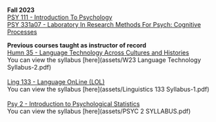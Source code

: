 **Fall 2023**
<br>
[PSY 111 - Introduction To Psychology](https://coursefinder.illinoisstate.edu/psy/111/)
<br>
[PSY 331a07 - Laboratory In Research Methods For Psych: Cognitive Processes](https://coursefinder.illinoisstate.edu/psy/331a07/#22423)




**Previous courses taught as instructor of record**
<br>
[Humn 35 - Language Technology Across Cultures and Histories](https://humanities.ucsc.edu/academics/hum-tech.html)
<br> You can view the syllabus [here](assets/W23 Language Technology Syllabus-2.pdf)
<br>
<br>
[Ling 133 - Language OnLine (LOL)](https://ucsc.smartcatalogiq.com/current/General-Catalog/Courses/LING-Linguistics/Upper-Division/LING-133)
<br> You can view the syllabus [here](assets/Linguistics 133 Syllabus-1.pdf)
<br>
<br>
[Psy 2 - Introduction to Psychological Statistics](https://ucsc.smartcatalogiq.com/Current/General-Catalog/Courses/PSYC-Psychology/Lower-Division/PSYC-2)
<br> You can view the syllabus [here](assets/PSYC 2 SYLLABUS.pdf)

